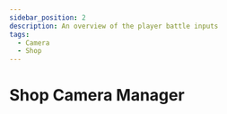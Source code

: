 ```yaml
---
sidebar_position: 2
description: An overview of the player battle inputs
tags:
  - Camera
  - Shop
---
```


# Shop Camera Manager
